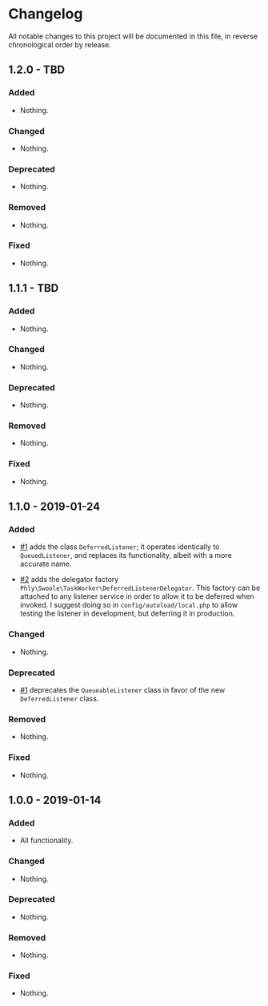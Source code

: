 # Changelog

All notable changes to this project will be documented in this file, in reverse chronological order by release.

## 1.2.0 - TBD

### Added

- Nothing.

### Changed

- Nothing.

### Deprecated

- Nothing.

### Removed

- Nothing.

### Fixed

- Nothing.

## 1.1.1 - TBD

### Added

- Nothing.

### Changed

- Nothing.

### Deprecated

- Nothing.

### Removed

- Nothing.

### Fixed

- Nothing.

## 1.1.0 - 2019-01-24

### Added

- [#1](https://github.com/phly/phly-swoole-taskworker/pull/1) adds the class `DeferredListener`; it operates identically to `QueuedListener`,
  and replaces its functionality, albeit with a more accurate name.

- [#2](https://github.com/phly/phly-swoole-taskworker/pull/2) adds the delegator factory `Phly\Swoole\TaskWorker\DeferredListenerDelegator`.
  This factory can be attached to any listener service in order to allow it to
  be deferred when invoked. I suggest doing so in `config/autoload/local.php` to
  allow testing the listener in development, but deferring it in production.

### Changed

- Nothing.

### Deprecated

- [#1](https://github.com/phly/phly-swoole-taskworker/pull/1) deprecates the `QueueableListener` class in favor of the new
  `DeferredListener` class.

### Removed

- Nothing.

### Fixed

- Nothing.

## 1.0.0 - 2019-01-14

### Added

- All functionality.

### Changed

- Nothing.

### Deprecated

- Nothing.

### Removed

- Nothing.

### Fixed

- Nothing.
